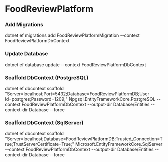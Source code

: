 # FoodReviewPlatform

### Add Migrations
dotnet ef migrations add FoodReviewPlatformMigration --context FoodReviewPlatformDbContext

### Update Database
dotnet ef database update --context FoodReviewPlatformDbContext

### Scaffold DbContext (PostgreSQL)
dotnet ef dbcontext scaffold "Server=localhost;Port=5432;Database=FoodReviewPlatformDB;User Id=postgres;Password=1209;" Npgsql.EntityFrameworkCore.PostgreSQL --context FoodReviewPlatformDbContext --output-dir Database/Entities --context-dir Database --force

### Scaffold DbContext (SqlServer)
dotnet ef dbcontext scaffold "Server=localhost;Database=FoodReviewPlatformDB;Trusted_Connection=True;TrustServerCertificate=True;" Microsoft.EntityFrameworkCore.SqlServer --context FoodReviewPlatformDbContext --output-dir Database/Entities --context-dir Database --force
